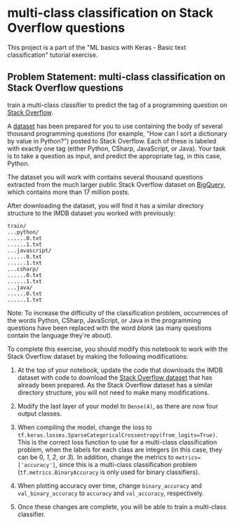 # multi-class classification on Stack Overflow questions

This project is a part of the "ML basics with Keras - Basic text classification" tutorial exercise.

## Problem Statement: multi-class classification on Stack Overflow questions

train a multi-class classifier to predict the tag of a programming question on [Stack Overflow](http://stackoverflow.com/).

A [dataset](https://storage.googleapis.com/download.tensorflow.org/data/stack_overflow_16k.tar.gz) has been prepared for you to use containing the body of several thousand programming questions (for example, "How can I sort a dictionary by value in Python?") posted to Stack Overflow. Each of these is labeled with exactly one tag (either Python, CSharp, JavaScript, or Java). Your task is to take a question as input, and predict the appropriate tag, in this case, Python. 

The dataset you will work with contains several thousand questions extracted from the much larger public Stack Overflow dataset on [BigQuery](https://console.cloud.google.com/marketplace/details/stack-exchange/stack-overflow), which contains more than 17 million posts.

After downloading the dataset, you will find it has a similar directory structure to the IMDB dataset you worked with previously:

```
train/
...python/
......0.txt
......1.txt
...javascript/
......0.txt
......1.txt
...csharp/
......0.txt
......1.txt
...java/
......0.txt
......1.txt
```

Note: To increase the difficulty of the classification problem, occurrences of the words Python, CSharp, JavaScript, or Java in the programming questions have been replaced with the word *blank* (as many questions contain the language they're about).

To complete this exercise, you should modify this notebook to work with the Stack Overflow dataset by making the following modifications:

1. At the top of your notebook, update the code that downloads the IMDB dataset with code to download the [Stack Overflow dataset](https://storage.googleapis.com/download.tensorflow.org/data/stack_overflow_16k.tar.gz) that has already been prepared. As the Stack Overflow dataset has a similar directory structure, you will not need to make many modifications.

1. Modify the last layer of your model to `Dense(4)`, as there are now four output classes.

1. When compiling the model, change the loss to `tf.keras.losses.SparseCategoricalCrossentropy(from_logits=True)`. This is the correct loss function to use for a multi-class classification problem, when the labels for each class are integers (in this case, they can be 0, *1*, *2*, or *3*). In addition, change the metrics to `metrics=['accuracy']`, since this is a multi-class classification problem (`tf.metrics.BinaryAccuracy` is only used for binary classifiers).

1. When plotting accuracy over time, change `binary_accuracy` and `val_binary_accuracy` to `accuracy` and `val_accuracy`, respectively.

1. Once these changes are complete, you will be able to train a multi-class classifier. 